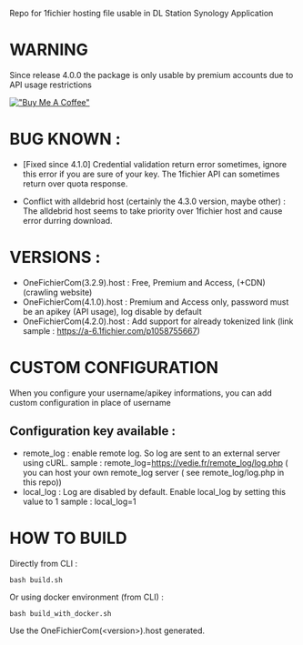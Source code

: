 Repo for 1fichier hosting file usable in DL Station Synology Application

# WARNING 

Since release 4.0.0 the package is only usable by premium accounts due to API usage restrictions

[!["Buy Me A Coffee"](https://www.buymeacoffee.com/assets/img/custom_images/orange_img.png)](https://www.buymeacoffee.com/mathieuvedie)


# BUG KNOWN : 

- [Fixed since 4.1.0] Credential validation return error sometimes, ignore this error if you are sure of your key. The 1fichier API can sometimes return over quota response. 

- Conflict with alldebrid host (certainly the 4.3.0 version, maybe other) : The alldebrid host seems to take priority over 1fichier host and cause error durring download. 

# VERSIONS : 
- OneFichierCom(3.2.9).host : Free, Premium and Access, (+CDN) (crawling website)
- OneFichierCom(4.1.0).host : Premium and Access only, password must be an apikey (API usage), log disable by default
- OneFichierCom(4.2.0).host : Add support for already tokenized link (link sample : https://a-6.1fichier.com/p1058755667)

# CUSTOM CONFIGURATION 

When you configure your username/apikey informations, you can add custom configuration in place of username

## Configuration key available :
- remote_log : enable remote log. So log are sent to an external server using cURL. 
sample : remote_log=https://vedie.fr/remote_log/log.php ( you can host your own remote_log server ( see remote_log/log.php in this repo)) 
- local_log : Log are disabled by default. Enable local_log by setting this value to 1
sample : local_log=1


# HOW TO BUILD 

Directly from CLI : 
```shell
bash build.sh
```

Or using docker environment (from CLI) : 
```shell
bash build_with_docker.sh
```

Use the OneFichierCom(\<version\>).host generated.
